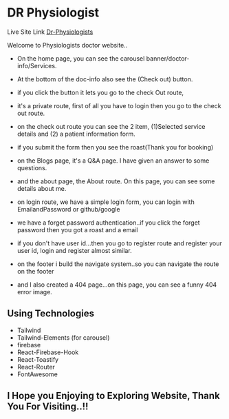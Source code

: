 # DR Physiologist

Live Site Link [Dr-Physiologists](https://dr-physiologists.web.app/)

Welcome to Physiologists doctor website..

- On the home page, you can see the carousel banner/doctor-info/Services.
- At the bottom of the doc-info also see the (Check out) button.
- if you click the button it lets you go to the check Out route,
- it's a private route, first of all you have to login then you go to the check out route.
- on the check out route you can see the 2 item, (1)Selected service details and (2) a patient information form.
- if you submit the form then you see the roast(Thank you for booking)

- on the Blogs page, it's a Q&A page. I have given an answer to some questions.
- and the about page, the About route. On this page, you can see some details about me.
- on login route, we have a simple login form, you can login with EmailandPassword or github/google
- we have a forget password authentication..if you click the forget password then you got a roast and a email
- if you don't have user id...then you go to register route and register your user id, login and register almost similar.
- on the footer i build the navigate system..so you can navigate the route on the footer
- and I also created a 404 page...on this page, you can see a funny 404 error image.

## Using Technologies

- Tailwind
- Tailwind-Elements (for carousel)
- firebase
- React-Firebase-Hook
- React-Toastify
- React-Router
- FontAwesome

## I Hope you Enjoying to Exploring Website, Thank You For Visiting..!!
